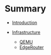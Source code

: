 # Summary

- [Introduction](./intro.md)

- [Infrastructure](./infrastructure/intro.md)
  - [QEMU](./infrastructure/qemu.md)
  - [EdgeRouter](./infrastructure/edgerouter.md)
